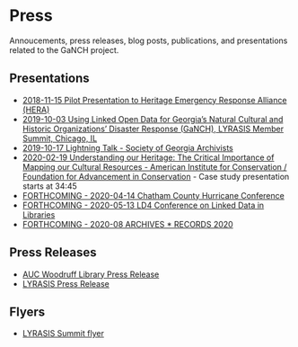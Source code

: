 # Press

Annoucements, press releases, blog posts, publications, and presentations related to the GaNCH project.

## Presentations

* [2018-11-15 Pilot Presentation to Heritage Emergency Response Alliance (HERA)](2018-11-15_HERA.pdf)
* [2019-10-03 Using Linked Open Data for Georgia’s Natural Cultural and Historic Organizations’ Disaster Response (GaNCH), LYRASIS Member Summit, Chicago, IL](https://docs.google.com/presentation/d/1y9dcMXHU6_e6cn9ISDHS67467LdCF6dQ_O55xWSPTyY/edit?usp=sharing)
* [2019-10-17 Lightning Talk - Society of Georgia Archivists](https://drive.google.com/file/d/1MBewzkupcDX73MU60gRocuJNKuSEq7g-/view?usp=drive_open)
* [2020-02-19 Understanding our Heritage: The Critical Importance of Mapping our Cultural Resources - American Institute for Conservation / Foundation for Advancement in Conservation](https://web.archive.org/web/20200225130225/https://eventcenter.commpartners.com/se/Meetings/Playback_new.aspx?meeting.id=281603) - Case study presentation starts at 34:45
* [FORTHCOMING - 2020-04-14 Chatham County Hurricane Conference](https://events.r20.constantcontact.com/register/eventReg?oeidk=a07eguc5rja34a33a37&oseq=&c=&ch=)
* [FORTHCOMING - 2020-05-13 LD4 Conference on Linked Data in Libraries](http://ld4.io/)
* [FORTHCOMING - 2020-08 ARCHIVES * RECORDS 2020](https://www2.archivists.org/am2020)

## Press Releases

* [AUC Woodruff Library Press Release](https://web.archive.org/web/20190719125719/https://www.auctr.edu/news/auc-woodruff-library-awarded-grant-to-improve-disaster-preparedness-and-response-for-georgias-natural-cultural-and-historic-organizations/)
* [LYRASIS Press Release](http://lyrasisnow.org/press-release-lyrasis-announces-the-2019-catalyst-fund-recipients-and-their-projects/)

## Flyers

* [LYRASIS Summit flyer](2019-10_LYRASIS_Summit_Catalyst_Fund_Award_Recipients_flyer.pdf)
